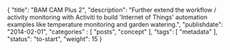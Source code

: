{
    "title": "BAM CAM Plus 2",
    "description": "Further extend the workflow / activity monitoring with Activiti to build 'Internet of Things' automation examples like temperature monitoring and garden watering.",
    "publishdate": "2014-02-01",
    "categories" : [
    	 "posts", "concept"
    ],
    "tags": [ "metadata" ],
    "status": "to-start",
    "weight": 15
}

